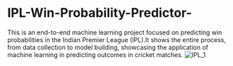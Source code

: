 # IPL-Win-Probability-Predictor-
This is an end-to-end machine learning project focused on predicting win probabilities in the Indian Premier League (IPL).It shows the entire process, from data collection to model building, showcasing the application of machine learning in predicting outcomes in cricket matches.
![IPL_1](https://github.com/user-attachments/assets/e25d15f9-2067-4c54-9a8f-301528505cf7)
